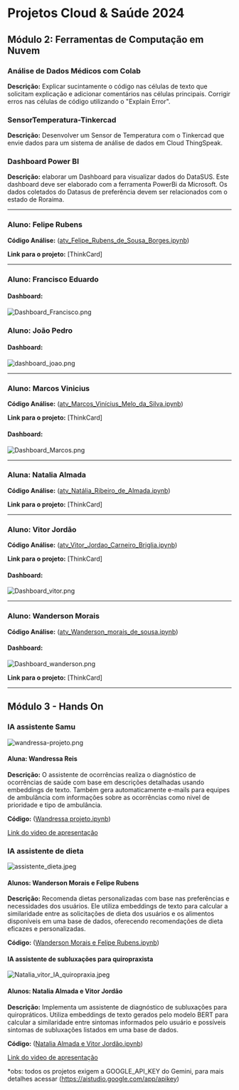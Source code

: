 # Projetos Cloud & Saúde 2024
## Módulo 2: Ferramentas de Computação em Nuvem 

### Análise de Dados Médicos com Colab
**Descrição:** Explicar sucintamente o código nas células de texto que solicitam explicação e adicionar comentários nas células principais. Corrigir erros nas células de código utilizando o "Explain Error".

### SensorTemperatura-Tinkercad
**Descrição:** Desenvolver um Sensor de Temperatura com o Tinkercad que envie dados para um sistema de análise de
dados em Cloud ThingSpeak.

### Dashboard Power BI
**Descrição:** elaborar um Dashboard para visualizar dados do DataSUS. Este dashboard deve ser elaborado com a ferramenta PowerBi da Microsoft. Os dados coletados do Datasus de preferência devem ser relacionados com o estado de Roraima. 

---
### Aluno: Felipe Rubens
**Código Análise:** ([atv_Felipe_Rubens_de_Sousa_Borges.ipynb](https://github.com/projcloudufrr/turma2024ufrr/blob/feature/Projetos%20Modulo%202/Felipe/atv_Felipe_Rubens_de_Sousa_Borges.ipynb))

**Link para o projeto:** [ThinkCard]

---

### Aluno: Francisco Eduardo
#### Dashboard: 
![Dashboard_Francisco.png](https://github.com/projcloudufrr/turma2024ufrr/blob/feature/Projetos%20Modulo%202/Francisco/Dashboard_Francisco.png)

### Aluno: João Pedro
#### Dashboard: 
![dashboard_joao.png](https://github.com/projcloudufrr/turma2024ufrr/blob/feature/Projetos%20Modulo%202/Jo%C3%A3o/dashboard_joao.png)

---

### Aluno: Marcos Vinicius
**Código Análise:** ([atv_Marcos_Vinícius_Melo_da_Silva.ipynb](https://github.com/projcloudufrr/turma2024ufrr/blob/feature/Projetos%20Modulo%202/Marcos/atv_Marcos_Vin%C3%ADcius_Melo_da_Silva.ipynb))

**Link para o projeto:** [ThinkCard]

#### Dashboard: 
![Dashboard_Marcos.png](https://github.com/projcloudufrr/turma2024ufrr/blob/feature/Projetos%20Modulo%202/Marcos/Dashboard_Marcos.png)

---

### Aluna: Natalia Almada
**Código Análise:** ([atv_Natália_Ribeiro_de_Almada.ipynb](https://github.com/projcloudufrr/turma2024ufrr/blob/feature/Projetos%20Modulo%202/Natalia/atv_Nat%C3%A1lia_Ribeiro_de_Almada.ipynb))

**Link para o projeto:** [ThinkCard]

---

### Aluno: Vitor Jordão
**Código Análise:** ([atv_Vitor_Jordao_Carneiro_Briglia.ipynb](https://github.com/projcloudufrr/turma2024ufrr/blob/feature/Projetos%20Modulo%202/Vitor/atv_Vitor_Jordao_Carneiro_Briglia.ipynb))

**Link para o projeto:** [ThinkCard]

#### Dashboard: 
![Dashboard_vitor.png](https://github.com/projcloudufrr/turma2024ufrr/blob/feature/Projetos%20Modulo%202/Vitor/Dashboard_vitor.png)

---

### Aluno: Wanderson Morais
**Código Análise:** ([atv_Wanderson_morais_de_sousa.ipynb](https://github.com/projcloudufrr/turma2024ufrr/blob/feature/Projetos%20Modulo%202/Wanderson/atv_Wanderson_morais_de_sousa.ipynb))

#### Dashboard:
![Dashboard_wanderson.png](https://github.com/projcloudufrr/turma2024ufrr/blob/feature/Projetos%20Modulo%202/Wanderson/Dashboard_wanderson.png)

**Link para o projeto:** [ThinkCard]

---

## Módulo 3 - Hands On

### IA assistente Samu

![wandressa-projeto.png](https://github.com/projcloudufrr/turma2024ufrr/blob/main/Projetos%20Modulo%203/Wandressa/wandressa-projeto.png)

#### Aluna: Wandressa Reis  

**Descrição:** O assistente de ocorrências realiza o diagnóstico de ocorrências de saúde com base em descrições detalhadas usando embeddings de texto. Também gera automaticamente e-mails para equipes de ambulância com informações sobre as ocorrências como nivel de prioridade e tipo de ambulância. 

**Código:** ([Wandressa projeto.ipynb](https://github.com/projcloudufrr/turma2024ufrr/blob/main/Projetos%20Modulo%203/Wandressa/wandressa_projeto.ipynb))

[Link do video de apresentação](https://drive.google.com/file/d/1oQ5WppDsCv3mju1ukLedUVqwRPH1tnjo/view?usp=sharing)


### IA assistente de dieta

![assistente_dieta.jpeg](https://github.com/projcloudufrr/turma2024ufrr/blob/main/Projetos%20Modulo%203/Wanderson%20e%20Felipe/assistente_dieta.jpeg)

#### Alunos: Wanderson Morais e Felipe Rubens

**Descrição:** Recomenda dietas personalizadas com base nas preferências e necessidades dos usuários. Ele utiliza embeddings de texto para calcular a similaridade entre as solicitações de dieta dos usuários e os alimentos disponíveis em uma base de dados, oferecendo recomendações de dieta eficazes e personalizadas.

**Código:** ([Wanderson Morais e Felipe Rubens.ipynb](https://github.com/projcloudufrr/turma2024ufrr/blob/main/Projetos%20Modulo%203/Wanderson%20e%20Felipe/Wanderson_e_Felipe_Assistente_de_dieta.ipynb))


#### IA assistente de subluxações para quiropraxista

![Natalia_vitor_IA_quiropraxia.jpeg](https://github.com/projcloudufrr/turma2024ufrr/blob/main/Projetos%20Modulo%203/Natalia%20e%20Vitor/Natalia_vitor_IA_quiropraxia.jpeg)

#### Alunos: Natalia Almada e Vitor Jordão

**Descrição:** Implementa um assistente de diagnóstico de subluxações para quiropráticos. Utiliza embeddings de texto gerados pelo modelo BERT para calcular a similaridade entre sintomas informados pelo usuário e possíveis sintomas de subluxações listados em uma base de dados.

**Código:** ([Natalia Almada e Vitor Jordão.ipynb](https://github.com/projcloudufrr/turma2024ufrr/blob/main/Projetos%20Modulo%203/Natalia%20e%20Vitor/natalia_vitor_assistente_luxa%C3%A7%C3%A3o.ipynb))

[Link do video de apresentação](https://drive.google.com/file/d/1E_2xmjdxZSHgi2l1GsMPUghKvMPhfjFF/view?usp=drive_link)


*obs: todos os projetos exigem a GOOGLE_API_KEY do Gemini, para mais detalhes acessar (https://aistudio.google.com/app/apikey)
